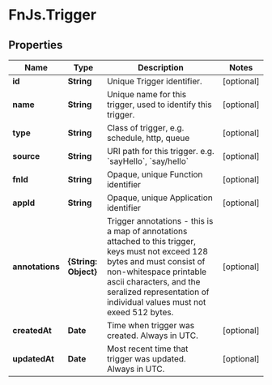 # FnJs.Trigger

## Properties
Name | Type | Description | Notes
------------ | ------------- | ------------- | -------------
**id** | **String** | Unique Trigger identifier. | [optional] 
**name** | **String** | Unique name for this trigger, used to identify this trigger. | [optional] 
**type** | **String** | Class of trigger, e.g. schedule, http, queue | [optional] 
**source** | **String** | URI path for this trigger. e.g. &#x60;sayHello&#x60;, &#x60;say/hello&#x60; | [optional] 
**fnId** | **String** | Opaque, unique Function identifier | [optional] 
**appId** | **String** | Opaque, unique Application identifier | [optional] 
**annotations** | **{String: Object}** | Trigger annotations - this is a map of annotations attached to this trigger, keys must not exceed 128 bytes and must consist of non-whitespace printable ascii characters, and the seralized representation of individual values must not exeed 512 bytes. | [optional] 
**createdAt** | **Date** | Time when trigger was created. Always in UTC. | [optional] 
**updatedAt** | **Date** | Most recent time that trigger was updated. Always in UTC. | [optional] 


